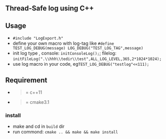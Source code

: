 ## Thread-Safe log using C++

## Usage

* `#include "LogExport.h"`
* define your own macro with log-tag like `#define TEST_LOG_DEBUG(message) LOG_DEBUG("TEST_LOG_TAG",message)`
* init log type , console: `initConsoleLog();`; filelog: `initFileLog(".\\hhh\\tedir\\test",ALL_LOG_LEVEL,365,2*1024*1024);`
* use log macro in your code, eg`TEST_LOG_DEBUG("testlog"<<111);`

## Requirement
* >= c++11
* >= cmake3.1

### install

* make and cd in `build` dir
* run commond: `cmake .. && make && make install`
